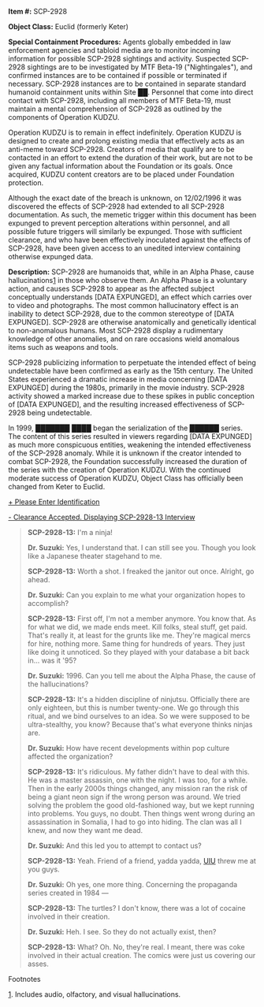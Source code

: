 **Item #:** SCP-2928

**Object Class:** Euclid (formerly Keter)

**Special Containment Procedures:** Agents globally embedded in law enforcement agencies and tabloid media are to monitor incoming information for possible SCP-2928 sightings and activity. Suspected SCP-2928 sightings are to be investigated by MTF Beta-19 ("Nightingales"), and confirmed instances are to be contained if possible or terminated if necessary. SCP-2928 instances are to be contained in separate standard humanoid containment units within Site ██. Personnel that come into direct contact with SCP-2928, including all members of MTF Beta-19, must maintain a mental comprehension of SCP-2928 as outlined by the components of Operation KUDZU.

Operation KUDZU is to remain in effect indefinitely. Operation KUDZU is designed to create and prolong existing media that effectively acts as an anti-meme toward SCP-2928. Creators of media that qualify are to be contacted in an effort to extend the duration of their work, but are not to be given any factual information about the Foundation or its goals. Once acquired, KUDZU content creators are to be placed under Foundation protection.

Although the exact date of the breach is unknown, on 12/02/1996 it was discovered the effects of SCP-2928 had extended to all SCP-2928 documentation. As such, the memetic trigger within this document has been expunged to prevent perception alterations within personnel, and all possible future triggers will similarly be expunged. Those with sufficient clearance, and who have been effectively inoculated against the effects of SCP-2928, have been given access to an unedited interview containing otherwise expunged data.

**Description:** SCP-2928 are humanoids that, while in an Alpha Phase, cause hallucinations[1](javascript:;) in those who observe them. An Alpha Phase is a voluntary action, and causes SCP-2928 to appear as the affected subject conceptually understands \[DATA EXPUNGED\], an effect which carries over to video and photographs. The most common hallucinatory effect is an inability to detect SCP-2928, due to the common stereotype of \[DATA EXPUNGED\]. SCP-2928 are otherwise anatomically and genetically identical to non-anomalous humans. Most SCP-2928 display a rudimentary knowledge of other anomalies, and on rare occasions wield anomalous items such as weapons and tools.

SCP-2928 publicizing information to perpetuate the intended effect of being undetectable have been confirmed as early as the 15th century. The United States experienced a dramatic increase in media concerning \[DATA EXPUNGED\] during the 1980s, primarily in the movie industry. SCP-2928 activity showed a marked increase due to these spikes in public conception of \[DATA EXPUNGED\], and the resulting increased effectiveness of SCP-2928 being undetectable.

In 1999, ███████ ████ began the serialization of the ██████ series. The content of this series resulted in viewers regarding \[DATA EXPUNGED\] as much more conspicuous entities, weakening the intended effectiveness of the SCP-2928 anomaly. While it is unknown if the creator intended to combat SCP-2928, the Foundation successfully increased the duration of the series with the creation of Operation KUDZU. With the continued moderate success of Operation KUDZU, Object Class has officially been changed from Keter to Euclid.

[+ Please Enter Identification](javascript:;)

[\- Clearance Accepted. Displaying SCP-2928-13 Interview](javascript:;)

> **SCP-2928-13:** I'm a ninja!
> 
> **Dr. Suzuki:** <Chuckles> Yes, I understand that. I can still see you. Though you look like a Japanese theater stagehand to me.
> 
> **SCP-2928-13:** <Laughs> Worth a shot. I freaked the janitor out once. <SCP-2928-13 ends Alpha Phase> Alright, go ahead.
> 
> **Dr. Suzuki:** Can you explain to me what your organization hopes to accomplish?  
>   
> **SCP-2928-13:** First off, I'm not a member anymore. You know that. As for what we did, we made ends meet. Kill folks, steal stuff, get paid. That's really it, at least for the grunts like me. They're magical mercs for hire, nothing more. Same thing for hundreds of years. They just like doing it unnoticed. So they played with your database a bit back in… was it '95?  
>   
> **Dr. Suzuki:** 1996. <Checks notes> Can you tell me about the Alpha Phase, the cause of the hallucinations?
> 
> **SCP-2928-13:** It's a hidden discipline of ninjutsu. Officially there are only eighteen, but this is number twenty-one. We go through this ritual, and we bind ourselves to an idea. So we were supposed to be ultra-stealthy, you know? Because that's what everyone thinks ninjas are.
> 
> **Dr. Suzuki:** How have recent developments within pop culture affected the organization?  
>   
> **SCP-2928-13:** It's ridiculous. My father didn't have to deal with this. He was a master assassin, one with the night. I was too, for a while. Then in the early 2000s things changed, any mission ran the risk of being a giant neon sign if the wrong person was around. We tried solving the problem the good old-fashioned way, but we kept running into problems. You guys, no doubt. Then things went wrong during an assassination in Somalia, I had to go into hiding. The clan was all I knew, and now they want me dead.
> 
> **Dr. Suzuki:** And this led you to attempt to contact us?  
>   
> **SCP-2928-13:** Yeah. Friend of a friend, yadda yadda, [UIU](/unusual-incidents-unit-hub) threw me at you guys.
> 
> **Dr. Suzuki:** Oh yes, one more thing. Concerning the propaganda series created in 1984 —
> 
> **SCP-2928-13:** The turtles? I don't know, there was a lot of cocaine involved in their creation.
> 
> **Dr. Suzuki:** Heh. I see. So they do not actually exist, then?
> 
> **SCP-2928-13:** What? Oh. No, they're real. I meant, there was coke involved in their actual creation. The comics were just us covering our asses.

Footnotes

[1](javascript:;). Includes audio, olfactory, and visual hallucinations.